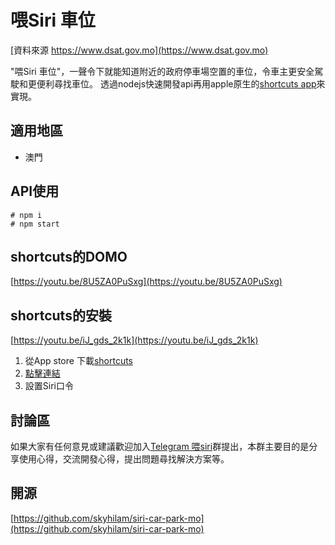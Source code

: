 # 喂Siri 車位
[資料來源 https://www.dsat.gov.mo](https://www.dsat.gov.mo)

"喂Siri 車位"，一聲令下就能知道附近的政府停車場空置的車位，令車主更安全駕駛和更便利尋找車位。
透過nodejs快速開發api再用apple原生的[shortcuts app](https://apps.apple.com/us/app/shortcuts/id915249334)來實現。

## 適用地區
* 澳門

## API使用
```
# npm i
# npm start
```

## shortcuts的DOMO
[https://youtu.be/8U5ZA0PuSxg](https://youtu.be/8U5ZA0PuSxg)


## shortcuts的安裝
[https://youtu.be/iJ_gds_2k1k](https://youtu.be/iJ_gds_2k1k)
1. 從App store 下載[shortcuts](https://apps.apple.com/us/app/shortcuts/id915249334)
2. [點擊連結](https://www.icloud.com/shortcuts/a2435f9f6393434fb4c5a15d8e215d28)
3. 設置Siri口令


## 討論區
如果大家有任何意見或建議歡迎加入[Telegram 喂siri](https://t.me/joinchat/GJTk0BdKTrqwFzqZihzPKA)群提出，本群主要目的是分享使用心得，交流開發心得，提出問題尋找解決方案等。


## 開源
[https://github.com/skyhilam/siri-car-park-mo](https://github.com/skyhilam/siri-car-park-mo)